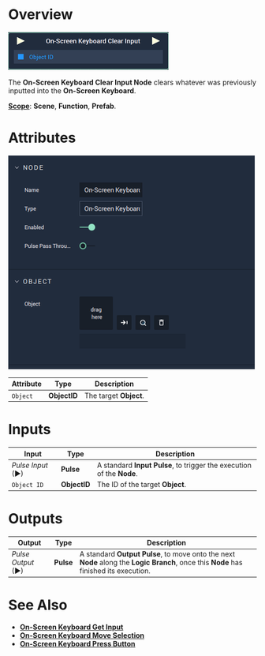 # Overview

![The On-Screen Keyboard Clear Input Node.](../../../.gitbook/assets/node-onscreen-keyboard-clear-input.png)

The **On-Screen Keyboard Clear Input Node** clears whatever was previously inputted into the **On-Screen Keyboard**.

[**Scope**](../../overview.md#scopes): **Scene**, **Function**, **Prefab**.

# Attributes

![The On-Screen Keyboard Clear Input Node Attributes.](../../../.gitbook/assets/node-onscreen-keyboard-clear-input-attr.png)

|Attribute|Type|Description|
|---|---|---|
|`Object`|**ObjectID**|The target **Object**.|

# Inputs

|Input|Type|Description|
|---|---|---|
|*Pulse Input* (►)|**Pulse**|A standard **Input Pulse**, to trigger the execution of the **Node**.|
|`Object ID`|**ObjectID**|The ID of the target **Object**.|

# Outputs

|Output|Type|Description|
|---|---|---|
|*Pulse Output* (►)|**Pulse**|A standard **Output Pulse**, to move onto the next **Node** along the **Logic Branch**, once this **Node** has finished its execution.|

# See Also

* [**On-Screen Keyboard Get Input**](onscreenkeyboardgetinput.md)
* [**On-Screen Keyboard Move Selection**](onscreenkeyboardmoveselection.md)
* [**On-Screen Keyboard Press Button**](onscreenkeyboardpressbutton.md)


